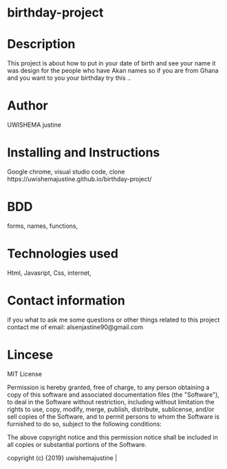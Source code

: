 # birthday-project

<h1>Description</h1>
This project is about how to put in your date of birth and see your name it was design for the people who have Akan names so if you are from Ghana and you want to you your birthday try this ..
<h1>Author</h1>
UWISHEMA justine

<h1>Installing and Instructions</h1> 
Google chrome,
visual studio code,
clone https://uwishemajustine.github.io/birthday-project/


<h1>BDD</h1>
forms,
names,
functions, 

<h1>Technologies used</h1>
Html,
Javasript,
Css,
internet,

<h1>Contact information</h1>
if you what to ask me some questions or other things related to this project contact me of email: alsenjastine90@gmail.com

<h1>Lincese</h1>

MIT License

Permission is hereby granted, free of charge, to any person obtaining a copy of this software and associated documentation files (the "Software"), to deal in the Software without restriction, including without limitation the rights to use, copy, modify, merge, publish, distribute, sublicense, and/or sell copies of the Software, and to permit persons to whom the Software is furnished to do so, subject to the following conditions:

The above copyright notice and this permission notice shall be included in all copies or substantial portions of the Software.


copyright (c) {2019} uwishemajustine |